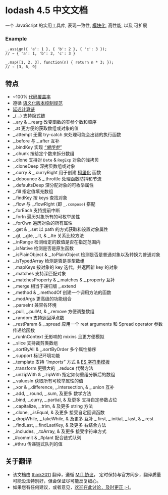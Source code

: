 # lodash 4.5 中文文档

一个 JavaScript 的实用工具库, 表现一致性, [模块化](https://www.npmjs.com/browse/keyword/lodash-modularized), 高性能, 以及 可扩展

### Example

```
_.assign({ 'a': 1 }, { 'b': 2 }, { 'c': 3 });
// → { 'a': 1, 'b': 2, 'c': 3 }

_.map([1, 2, 3], function(n) { return n * 3; });
// → [3, 6, 9] 
```

## 特点

*   ~100% [代码覆盖率](https://coveralls.io/github/lodash)
*   遵循 [语义化版本控制规范](http://semver.org/)
*   [延迟计算链](http://filimanjaro.com/blog/2014/introducing-lazy-evaluation/)
*   _(…) 支持隐式链
*   _.ary & _.rearg 改变函数的实参个数和顺序
*   _.at 更方便的获取数组或对象的值
*   _.attempt 无需 try-catch 来处理可能会出错的执行函数
*   _.before 与 _.after 互补
*   _.bindKey 实现 [*“懒传参”*](http://michaux.ca/articles/lazy-function-definition-pattern)
*   _.chunk 按给定个数来拆分数组
*   _.clone 支持对 `Date` & `RegExp` 对象的浅拷贝
*   _.cloneDeep 深拷贝数组或对象
*   _.curry & _.curryRight 用于创建 [柯里化](http://hughfdjackson.com/javascript/why-curry-helps/) 函数
*   _.debounce & _.throttle 处理函数防抖和节流
*   _.defaultsDeep 深分配对象的可枚举属性
*   _.fill 指定值填充数组
*   _.findKey 按 keys 查找对象
*   _.flow 与 _.flowRight (即 `_.compose`) 搭配
*   _.forEach 支持提前中断
*   _.forIn 遍历对象所有的可枚举属性
*   _.forOwn 遍历对象的所有属性
*   _.get & _.set 以 path 的方式获取和设置对象属性
*   _.gt, _.gte, _.lt, & _.lte 关系比较方法
*   _.inRange 检测给定的数值是否在指定范围内
*   _.isNative 检测是否是原生函数
*   _.isPlainObject & _.toPlainObject 检测是否是普通对象以及转换为普通对象
*   _.isTypedArray 检测是否是类型数组
*   _.mapKeys 按对象的 key 迭代，并返回新 key 的对象
*   _.matches 支持深匹配对象
*   _.matchesProperty & _.matches & _.property 互补
*   _.merge 相当于递归版 _.extend
*   _.method & _.methodOf 创建一个调用方法的函数
*   _.modArgs 更高级的功能组合
*   _.parseInt 兼容各环境
*   _.pull, _.pullAt, & _.remove 方便调整数组
*   _.random 支持返回浮点数
*   _.restParam & _.spread 应用一个 rest arguments 和 Spread operator 参数传递给函数
*   _.runInContext 无影响的 mixins 且更方便模拟
*   _.slice 支持裁剪类数组
*   _.sortByAll & _.sortByOrder 多个属性排序
*   _.support 标记环境功能
*   _.template 支持 *“imports”* 方式 & [ES 字符串模板](http://people.mozilla.org/%7Ejorendorff/es6-draft.html#sec-template-literal-lexical-components)
*   _.transform 更强大的 _.reduce 代替方法
*   _.unzipWith & _.zipWith 指定如何重组分解后的数组
*   _.valuesIn 获取所有可枚举属性的值
*   _.xor & _.difference, _.intersection, & _.union 互补
*   _.add, _.round, _.sum, 及更多 数学方法
*   _.bind, _.curry, _.partial, & 及更多 支持自定参数占位
*   _.capitalize, _.trim, & 及更多 string 方法
*   _.clone, _.isEqual, & 及更多 接受自定回调函数
*   _.dropWhile, _.takeWhile, & 及更多 互补 _.first, _.initial, _.last, & _.rest
*   _.findLast, _.findLastKey, & 及更多 右结合方法
*   _.includes, _.toArray, & 及更多 接受字符串方式
*   _#commit & _#plant 配合链式队列
*   _#thru 传递链式队列的值

## 关于翻译

*   该文档由 [think2011](https://github.com/think2011/) 翻译，遵循 [MIT 协议](https://github.com/jldec/lodash-doc-src/blob/master/LICENSE)， 定时保持与官方同步，翻译质量可能没法特别好，但会保证尽可能反复细心。
*   如果您有任何建议，或者意见，[欢迎在此讨论，及时更正 ;-)](https://github.com/think2011/lodash-zh/issues)。